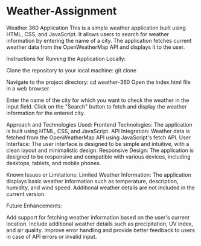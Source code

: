 # Weather-Assignment

Weather 360 Application
This is a simple weather application built using HTML, CSS, and JavaScript. It allows users to search for weather information by entering the name of a city. The application fetches current weather data from the OpenWeatherMap API and displays it to the user.


Instructions for Running the Application Locally:

Clone the repository to your local machine:
git clone <repository-url>

Navigate to the project directory:
cd weather-360
Open the index.html file in a web browser.

Enter the name of the city for which you want to check the weather in the input field.
Click on the "Search" button to fetch and display the weather information for the entered city.

Approach and Technologies Used:
Frontend Technologies: The application is built using HTML, CSS, and JavaScript.
API Integration: Weather data is fetched from the OpenWeatherMap API using JavaScript's fetch API.
User Interface: The user interface is designed to be simple and intuitive, with a clean layout and minimalistic design.
Responsive Design: The application is designed to be responsive and compatible with various devices, including desktops, tablets, and mobile phones.

Known Issues or Limitations:
Limited Weather Information: The application displays basic weather information such as temperature, description, humidity, and wind speed. Additional weather details are not included in the current version.

Future Enhancements:

Add support for fetching weather information based on the user's current location.
Include additional weather details such as precipitation, UV index, and air quality.
Improve error handling and provide better feedback to users in case of API errors or invalid input.
